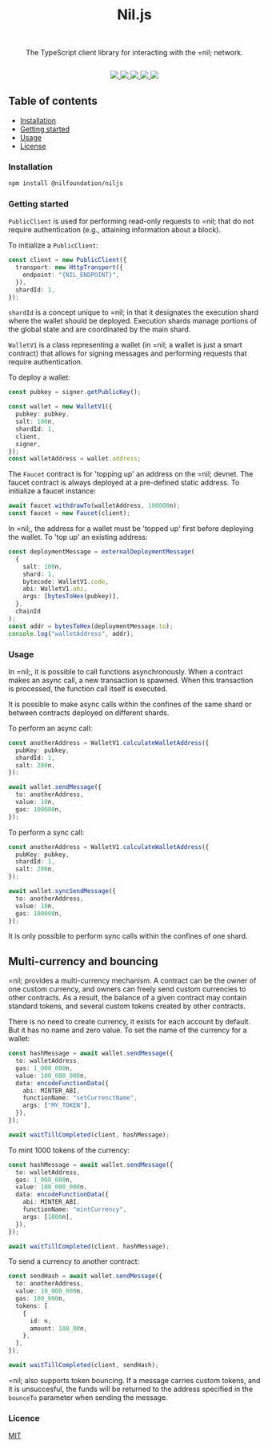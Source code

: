 <h1 align="center">Nil.js</h1>

<br />

<p align="center">
  The TypeScript client library for interacting with the =nil; network.
</p>

<row style="display: flex; gap: 10px;"><p align="center">
<a href="https://github.com/NilFoundation/nil.js/actions/workflows/build.yaml">
<picture>
<img src="https://img.shields.io/github/actions/workflow/status/NilFoundation/nil.js/.github%2Fworkflows%2Fbuild.yaml"/>
</picture>
</a>
<a href="https://www.npmjs.com/package/@nilfoundation/niljs">
<picture>
<img src="https://img.shields.io/npm/dy/%40nilfoundation%2Fniljs"/>
</picture>
</a>
<a href="https://github.com/NilFoundation/nil.js/stargazers">
<picture>
<img src="https://img.shields.io/github/stars/NilFoundation/nil.js"/>
</picture>
</a>
<a href="https://github.com/NilFoundation/nil.js/actions/workflows/build.yaml">
<picture>
<img src="https://img.shields.io/npm/v/%40nilfoundation%2Fniljs"/>
</picture>
</a>
<a href="https://github.com/NilFoundation/nil.js/forks">
<picture>
<img src="https://img.shields.io/github/forks/NilFoundation/nil.js"/>
</picture>
</a>

</p>
</row>

## Table of contents

- [Installation](#installation)
- [Getting started](#getting-started)
- [Usage](#usage)
- [License](#license)

### Installation

```bash
npm install @nilfoundation/niljs
```

### Getting started

`PublicClient` is used for performing read-only requests to =nil; that do not require authentication (e.g., attaining information about a block).

To initialize a `PublicClient`:

```typescript
const client = new PublicClient({
  transport: new HttpTransport({
    endpoint: "{NIL_ENDPOINT}",
  }),
  shardId: 1,
});
```

`shardId` is a concept unique to =nil; in that it designates the execution shard where the wallet should be deployed. Execution shards manage portions of the global state and are coordinated by the main shard.

`WalletV1` is a class representing a wallet (in =nil; a wallet is just a smart contract) that allows for signing messages and performing requests that require authentication.

To deploy a wallet:

```typescript
const pubkey = signer.getPublicKey();

const wallet = new WalletV1({
  pubkey: pubkey,
  salt: 100n,
  shardId: 1,
  client,
  signer,
});
const walletAddress = wallet.address;
```

The `Faucet` contract is for 'topping up' an address on the =nil; devnet. The faucet contract is always deployed at a pre-defined static address. To initialize a faucet instance:

```typescript
await faucet.withdrawTo(walletAddress, 100000n);
const faucet = new Faucet(client);
```

In =nil;, the address for a wallet must be 'topped up' first before deploying the wallet. To 'top up' an existing address:

```typescript
const deploymentMessage = externalDeploymentMessage(
  {
    salt: 100n,
    shard: 1,
    bytecode: WalletV1.code,
    abi: WalletV1.abi,
    args: [bytesToHex(pubkey)],
  },
  chainId
);
const addr = bytesToHex(deploymentMessage.to);
console.log("walletAddress", addr);
```

### Usage

In =nil;, it is possible to call functions asynchronously. When a contract makes an async call, a new transaction is spawned. When this transaction is processed, the function call itself is executed.

It is possible to make async calls within the confines of the same shard or between contracts deployed on different shards.

To perform an async call:

```typescript
const anotherAddress = WalletV1.calculateWalletAddress({
  pubKey: pubkey,
  shardId: 1,
  salt: 200n,
});

await wallet.sendMessage({
  to: anotherAddress,
  value: 10n,
  gas: 100000n,
});
```

To perform a sync call:

```typescript
const anotherAddress = WalletV1.calculateWalletAddress({
  pubKey: pubkey,
  shardId: 1,
  salt: 200n,
});

await wallet.syncSendMessage({
  to: anotherAddress,
  value: 10n,
  gas: 100000n,
});
```

It is only possible to perform sync calls within the confines of one shard.

## Multi-currency and bouncing

=nil; provides a multi-currency mechanism. A contract can be the owner of one custom currency, and owners can freely send custom currencies to other contracts. As a result, the balance of a given contract may contain standard tokens, and several custom tokens created by other contracts.

There is no need to create currency, it exists for each account by default. But it has no name and zero value.
To set the name of the currency for a wallet:

```ts
const hashMessage = await wallet.sendMessage({
  to: walletAddress,
  gas: 1_000_000n,
  value: 100_000_000n,
  data: encodeFunctionData({
    abi: MINTER_ABI,
    functionName: "setCurrenctName",
    args: ["MY_TOKEN"],
  }),
});

await waitTillCompleted(client, hashMessage);
```

To mint 1000 tokens of the currency:

```ts
const hashMessage = await wallet.sendMessage({
  to: walletAddress,
  gas: 1_000_000n,
  value: 100_000_000n,
  data: encodeFunctionData({
    abi: MINTER_ABI,
    functionName: "mintCurrency",
    args: [1000n],
  }),
});

await waitTillCompleted(client, hashMessage);
```

To send a currency to another contract:

```ts
const sendHash = await wallet.sendMessage({
  to: anotherAddress,
  value: 10_000_000n,
  gas: 100_000n,
  tokens: [
    {
      id: n,
      amount: 100_00n,
    },
  ],
});

await waitTillCompleted(client, sendHash);
```

=nil; also supports token bouncing. If a message carries custom tokens, and it is unsuccesful, the funds will be returned to the address specified in the `bounceTo` parameter when sending the message.

### Licence

[MIT](https://github.com/NilFoundation/nil.js/blob/main/LICENCE)
